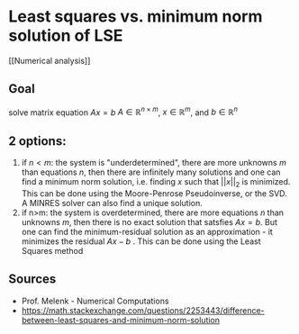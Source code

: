 # Least squares vs. minimum norm solution of LSE
[[Numerical analysis]]


## Goal
solve matrix equation $Ax=b$ 
$A\in \mathbb{R}^{n\times m}$, $x\in \mathbb{R}^m$, and $b\in \mathbb{R}^n$


## 2 options:
1. if $n<m$: the system is "underdetermined", there are more unknowns $m$ than equations $n$, then there are infinitely many solutions and one can find a minimum norm solution, i.e. finding $x$ such that $||x||_2$ is minimized. This can be done using the Moore-Penrose Pseudoinverse, or the SVD. A MINRES solver can also find a unique solution.
2. if n>m: the system is overdetermined, there are more equations $n$ than unknowns $m$, then there is no exact solution that satsfies $Ax=b$. But one can find the minimum-residual solution as an approximation - it minimizes the residual $Ax-b$ . This can be done using the Least Squares method


## Sources
- Prof. Melenk - Numerical Computations
- https://math.stackexchange.com/questions/2253443/difference-between-least-squares-and-minimum-norm-solution